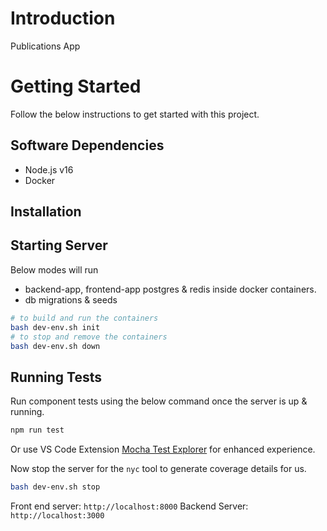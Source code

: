 # Introduction

Publications App

# Getting Started

Follow the below instructions to get started with this project.

## Software Dependencies

- Node.js v16
- Docker

## Installation

## Starting Server

Below modes will run

- backend-app, frontend-app postgres & redis inside docker containers.
- db migrations & seeds

```sh
# to build and run the containers
bash dev-env.sh init
# to stop and remove the containers
bash dev-env.sh down
```

## Running Tests

Run component tests using the below command once the server is up & running.

```sh
npm run test
```

Or use VS Code Extension [Mocha Test Explorer](https://marketplace.visualstudio.com/items?itemName=hbenl.vscode-mocha-test-adapter) for enhanced experience.

Now stop the server for the `nyc` tool to generate coverage details for us.

```sh
bash dev-env.sh stop
```

Front end server: `http://localhost:8000`
Backend Server: `http://localhost:3000`
